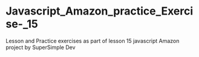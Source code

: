 # Javascript_Amazon_practice_Exercise-_15
Lesson and Practice exercises as part of lesson 15 javascript Amazon project by SuperSimple Dev

